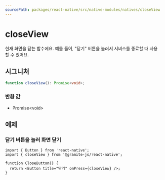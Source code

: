 ```yaml
---
sourcePath: packages/react-native/src/native-modules/natives/closeView.ts
---
```


# closeView

현재 화면을 닫는 함수에요. 예를 들어, "닫기" 버튼을 눌러서 서비스를 종료할 때 사용할 수 있어요.

## 시그니처

```typescript
function closeView(): Promise<void>;
```

### 반환 값

<ul class="post-parameters-ul">
  <li class="post-parameters-li post-parameters-li-root">
    <span class="post-parameters--type">Promise&lt;void&gt;</span>
    <br />
    <p class="post-parameters--description"></p>
  </li>
</ul>

## 예제

### 닫기 버튼을 눌러 화면 닫기

```tsx
import { Button } from 'react-native';
import { closeView } from '@granite-js/react-native';

function CloseButton() {
  return <Button title="닫기" onPress={closeView} />;
}
```

